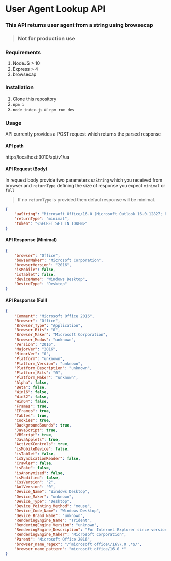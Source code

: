 # User Agent Lookup API

### This API returns user agent from a string using browsecap

> ### Not for production use

### Requirements

1. NodeJS > 10
2. Express > 4
3. browsecap

### Installation

1. Clone this repository
2. `npm i`
3. `node index.js` or `npm run dev`

### Usage

API currently provides a POST request which returns the parsed response

#### API path

http://localhost:3010/api/v1/ua 

#### API Request (Body)

In request body provide two parameters `uaString` which you received from browser and `returnType` defining the size of response you expect `minimal` or `full` 

> If no `returnType` is provided then defaul response will be minimal.

```json
{
	"uaString": "Microsoft Office/16.0 (Microsoft Outlook 16.0.12827; Pro), Mozilla/4.0 										(compatible; ms-office; MSOffice 16)",
	"returnType": "minimal",
	"token": "<SECRET SET IN TOKEN>"
}
```

#### API Response (Minimal)

````json
{
    "browser": "Office",
    "bowserMaker": "Microsoft Corporation",
    "browserVersion": "2016",
    "isMobile": false,
    "isTablet": false,
    "deviceName": "Windows Desktop",
    "DeviceType": "Desktop"
}
````

#### API Response (Full)

```json
{
    "Comment": "Microsoft Office 2016",
    "Browser": "Office",
    "Browser_Type": "Application",
    "Browser_Bits": "0",
    "Browser_Maker": "Microsoft Corporation",
    "Browser_Modus": "unknown",
    "Version": "2016",
    "MajorVer": "2016",
    "MinorVer": "0",
    "Platform": "unknown",
    "Platform_Version": "unknown",
    "Platform_Description": "unknown",
    "Platform_Bits": "0",
    "Platform_Maker": "unknown",
    "Alpha": false,
    "Beta": false,
    "Win16": false,
    "Win32": false,
    "Win64": false,
    "Frames": true,
    "IFrames": true,
    "Tables": true,
    "Cookies": true,
    "BackgroundSounds": true,
    "JavaScript": true,
    "VBScript": true,
    "JavaApplets": true,
    "ActiveXControls": true,
    "isMobileDevice": false,
    "isTablet": false,
    "isSyndicationReader": false,
    "Crawler": false,
    "isFake": false,
    "isAnonymized": false,
    "isModified": false,
    "CssVersion": "2",
    "AolVersion": "0",
    "Device_Name": "Windows Desktop",
    "Device_Maker": "unknown",
    "Device_Type": "Desktop",
    "Device_Pointing_Method": "mouse",
    "Device_Code_Name": "Windows Desktop",
    "Device_Brand_Name": "unknown",
    "RenderingEngine_Name": "Trident",
    "RenderingEngine_Version": "unknown",
    "RenderingEngine_Description": "For Internet Explorer since version 4.0 and embedded WebBrowser controls (such as Internet Explorer shells, Maxthon and some media players).",
    "RenderingEngine_Maker": "Microsoft Corporation",
    "Parent": "Microsoft Office 2016",
    "browser_name_regex": "/^microsoft office\/16\\.0 .*$/",
    "browser_name_pattern": "microsoft office/16.0 *"
}
```
